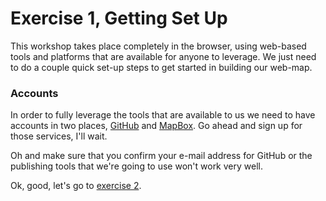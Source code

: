 # Exercise 1, Getting Set Up

This workshop takes place completely in the browser, using web-based tools and platforms that are available for anyone to leverage.  We just need to do a couple quick set-up steps to get started in building our web-map.

### Accounts
In order to fully leverage the tools that are available to us we need to have accounts in two places, [GitHub](https://www.github.com) and [MapBox](https://www.mapbox.com).  Go ahead and sign up for those services, I'll wait.

Oh and make sure that you confirm your e-mail address for GitHub or the publishing tools that we're going to use won't work very well.

Ok, good, let's go to [exercise 2](https://github.com/willbreitkreutz/web_mapping_workshop/blob/gh-pages/exercise2_fork_me.md).
